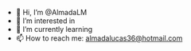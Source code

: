 - 👋 Hi, I’m @AlmadaLM
- 👀 I’m interested in
- 🌱 I’m currently learning 
- 📫 How to reach me: almadalucas36@hotmail.com

<!---
AlmadaLM/AlmadaLM is a ✨ special ✨ repository because its `README.md` (this file) appears on your GitHub profile.
You can click the Preview link to take a look at your changes.
--->
